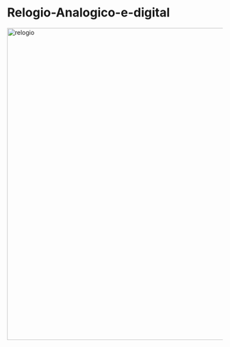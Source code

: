 # Relogio-Analogico-e-digital



<img width="732" height="728" alt="relogio" src="https://github.com/user-attachments/assets/03fb8355-bf32-4f43-9733-3aeb43d5c8b5" />

